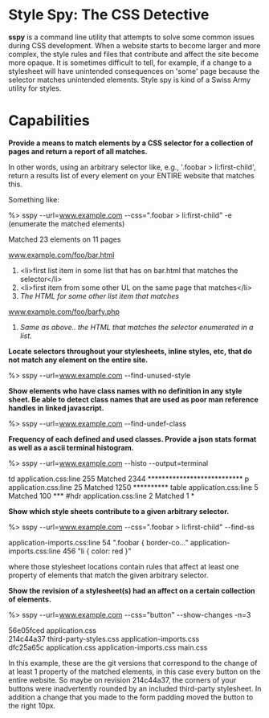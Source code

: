Style Spy: The CSS Detective
============================

**sspy** is a command line utility that attempts to solve some common issues during CSS development.  When a website starts to become larger and more complex, the style rules and files that contribute and affect the site become more opaque.  It is sometimes difficult to tell, for example, if a change to a stylesheet will have unintended consequences on 'some' page because the selector matches unintended elements.  Style spy is kind of a Swiss Army utility for styles.

Capabilities
============

**Provide a means to match elements by a CSS selector for a collection of pages and return a report of all matches.**

In other words, using an arbitrary selector like, e.g., '.foobar > li:first-child', return a results list of every element on your ENTIRE website that matches this.

Something like:

%> sspy --url=www.example.com --css=".foobar > li:first-child" -e (enumerate the matched elements)

Matched 23 elements on 11 pages

www.example.com/foo/bar.html

1.  &lt;li&gt;first list item in some list that has on bar.html that matches the selector&lt;/li&gt;
2.  &lt;li&gt;first item from some other UL on the same page that matches&lt;/li&gt;
3. *The HTML for some other list item that matches*

www.example.com/foo/barfy.php

1. *Same as above.. the HTML that matches the selector enumerated in a list.*

**Locate selectors throughout your stylesheets, inline styles, etc, that do not match any element on the entire site.**

%> sspy --url=www.example.com --find-unused-style

**Show elements who have class names with no definition in any style sheet.  Be able to detect class names that are used as poor man reference handles in linked javascript.**

%> sspy --url=www.example.com --find-undef-class

**Frequency of each defined and used classes.  Provide a json stats format as well as a ascii terminal histogram.**

%> sspy --url=www.example.com --histo --output=terminal

td     application.css:line 255  Matched 2344 ***************************
p      application.css:line 25   Matched 1250 **********
table  application.css:line 5    Matched  100 ***
#hdr   application.css:line 2    Matched    1 *

**Show which style sheets contribute to a given arbitrary selector.**

%> sspy --url=www.example.com --css=".foobar > li:first-child" --find-ss

application-imports.css:line 54  ".foobar { border-co..."
application-imports.css:line 456 "li { color: red }"

where those stylesheet locations contain rules that affect at least one property of elements that match the given arbitrary selector.

**Show the revision of a stylesheet(s) had an affect on a certain collection of elements.**

%> sspy --url=www.example.com --css="button" --show-changes -n=3

56e05fced application.css  
214c44a37 third-party-styles.css application-imports.css  
dfc25a65c application.css application-imports.css main.css

In this example, these are the git versions that correspond to the change of at least 1 property of the matched elements, in this case every button on the entire website.  So maybe on revision 214c44a37, the corners of your buttons were inadvertently rounded by an included third-party stylesheet.  In addition a change that you made to the form padding moved the button to the right 10px.
